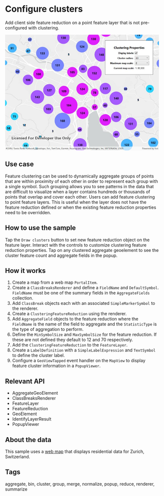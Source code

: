 # Configure clusters

Add client side feature reduction on a point feature layer that is not pre-configured with clustering.

![](ConfigureClusters.jpg)

## Use case

Feature clustering can be used to dynamically aggregate groups of points that are within proximity of each other in order to represent each group with a single symbol. Such grouping allows you to see patterns in the data that are difficult to visualize when a layer contains hundreds or thousands of points that overlap and cover each other. Users can add feature clustering to point feature layers. This is useful when the layer does not have the feature reduction defined or when the existing feature reduction properties need to be overridden.

## How to use the sample

Tap the `Draw clusters` button to set new feature reduction object on the feature layer. Interact with the controls to customize clustering feature reduction properties. Tap on any clustered aggregate geoelement to see the cluster feature count and aggregate fields in the popup.

## How it works

1. Create a map from a web map `PortalItem`.
2. Create a `ClassBreaksRenderer` and define a `FieldName` and `DefaultSymbol`. `FieldName` must be one of the summary fields in the `AggregateFields` collection.
3. Add `ClassBreak` objects each with an associated `SimpleMarkerSymbol` to the renderer.
4. Create a `ClusteringFeatureReduction` using the renderer.
5. Add `AggregateField` objects to the feature reduction where the `FieldName` is the name of the field to aggregate and the `StatisticType` is the type of aggregation to perform.
6. Define the `MinSymbolSize` and `MaxSymbolSize` for the feature reduction. If these are not defined they default to 12 and 70 respectively.
7. Add the `ClusteringFeatureReduction` to the `FeatureLayer`.
8. Create a `LabelDefinition` with a `SimpleLabelExpression` and `TextSymbol` to define the cluster label.
9. Configure a `GeoViewTapped` event handler on the `MapView` to display feature cluster information in a `PopupViewer`.

## Relevant API

* AggregateGeoElement
* ClassBreaksRenderer
* FeatureLayer
* FeatureReduction
* GeoElement
* IdentifyLayerResult
* PopupViewer

## About the data

This sample uses a [web map](https://www.arcgis.com/home/item.html?id=aa44e79a4836413c89908e1afdace2ea) that displays residential data for Zurich, Switzerland.

## Tags

aggregate, bin, cluster, group, merge, normalize, popup, reduce, renderer, summarize
